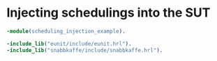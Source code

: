 # Injecting schedulings into the SUT

```erlang
-module(scheduling_injection_example).

-include_lib("eunit/include/eunit.hrl").
-include_lib("snabbkaffe/include/snabbkaffe.hrl").

```
